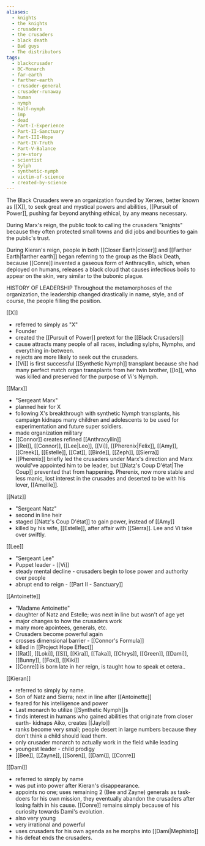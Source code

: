 ```yaml
---
aliases:
  - knights
  - the knights
  - crusaders
  - the crusaders
  - black death
  - Bad guys
  - The distributors
tags:
  - blackcrusader
  - BC-Monarch
  - far-earth
  - farther-earth
  - crusader-general
  - crusader-runaway
  - human
  - nymph
  - Half-nymph
  - imp
  - dead
  - Part-I-Experience
  - Part-II-Sanctuary
  - Part-III-Hope
  - Part-IV-Truth
  - Part-V-Balance
  - pre-story
  - scientist
  - Sylph
  - synthetic-nymph
  - victim-of-science
  - created-by-science
---
```

The Black Crusaders were an organization founded by Xerxes, better known as 
[[X]], to seek great and mystical powers and abilities, [[Pursuit of Power]], pushing far beyond anything ethical, by any means necessary. 

During Marx's reign, the public took to calling the crusaders "knights" because they often protected small towns and did jobs and bounties to gain the public's trust.

During Kieran's reign, people in both [[Closer Earth|closer]] and [[Farther Earth|farther earth]] began referring to the group as the Black Death, because [[Conre]] invented a gaseous form of Anthracyllin, which, when deployed on humans, releases a black cloud that causes infectious boils to appear on the skin, very similar to the bubonic plague.

HISTORY OF LEADERSHIP
Throughout the metamorphoses of the organization, the leadership changed drastically in name, style, and of course, the people filling the position.

[[X]] 

- referred to simply as "X"
- Founder 
- created the [[Pursuit of Power]] pretext for the [[Black Crusaders]]	
- cause attracts many people of all races, including sylphs, Nymphs, and everything in-between.
- rejects are more likely to seek out the crusaders.
- [[Vi]] is first successful [[Synthetic Nymph]] transplant because she had many perfect match organ transplants from her twin brother, [[Io]], who was killed and preserved for the purpose of Vi's Nymph.

[[Marx]]  

- "Sergeant Marx"
- planned heir for X 
- following X's breakthrough with synthetic Nymph transplants, his campaign kidnaps many children and adolescents to be used for experimentation and future super soldiers.
- made organization military
- [[Connor]] creates refined [[Anthracyllin]]
- [[Rei]], [[Connor]], [[Lee|Leo]], [[Vi]], [[Pherenix|Felix]], [[Amy]], [[Creek]], [[Estelle]], [[Cat]], [[Birde]], [[Zeph]], [[Sierra]] 
- [[Pherenix]] briefly led the crusaders under Marx's direction and Marx would've appointed him to be leader, but [[Natz's Coup D'état|The Coup]] prevented that from happening. Pherenix, now more stable and less manic, lost interest in the crusades and deserted to be with his lover, [[Ameille]].
			
[[Natz]] 
	
- "Sergeant Natz"
- second in line heir 
- staged [[Natz's Coup D'état]] to gain power, instead of [[Amy]]
- killed by his wife, [[Estelle]], after affair with [[Sierra]]. Lee and Vi take over swiftly.

[[Lee]]

- "Sergeant Lee"
- Puppet leader - [[Vi]]
- steady mental decline - crusaders begin to lose power and authority over people
- abrupt end to reign - [[Part II - Sanctuary]]

[[Antoinette]]

- "Madame Antoinette"
- daughter of Natz and Estelle; was next in line but wasn't of age yet
- major changes to how the crusaders work
- many more apointees, generals, etc.
- Crusaders become powerful again
- crosses dimensional barrier - [[Connor's Formula]]
- killed in [[Project Hope Effect]]
- [[Rat]], [[Loki]], [[S]], [[Kira]], [[Taka]], [[Chrys]], [[Green]], [[Dami]], [[Bunny]], [[Fox]], [[Kiki]]
- [[Conre]] is born late in her reign, is taught how to speak et cetera..

[[Kieran]] 

- referred to simply by name.
- Son of Natz and Sierra; next in line after [[Antoinette]]
- feared for his intelligence and power
- Last monarch to utilize [[Synthetic Nymph]]s
- finds interest in humans who gained abilities that originate from closer earth- kidnaps Aiko, creates [[Jaylo]]
- ranks become very small; people desert in large numbers because they don't think a child should lead them.
- only crusader monarch to actually work in the field while leading
- youngest leader - child prodigy
- [[Bee]], [[Zayne]], [[Soren]], [[Dami]], [[Conre]]

[[Dami]]

- referred to simply by name
- was put into power after Kieran's disappearance. 
- appoints no one; uses remaining 2 (Bee and Zayne) generals as task-doers for his own mission, they eventually abandon the crusaders after losing faith in his cause. [[Conre]] remains simply because of his curiosity towards Dami's evolution.
- also very young
- very irrational and powerful
- uses crusaders for his own agenda as he morphs into [[Dami|Mephisto]] 
- his defeat ends the crusaders.